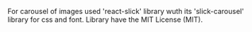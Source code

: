 For carousel of images used 'react-slick' library wuth its 'slick-carousel' library for css and font. Library have the MIT License (MIT).
